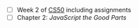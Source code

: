 - [ ] Week 2 of [CS50](https://courses.edx.org/courses/HarvardX/CS50x3/2015/info) including assignments
- [ ] Chapter 2: _JavaScript the Good Parts_ 
